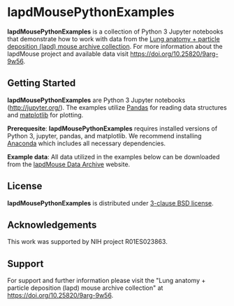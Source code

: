 # lapdMousePythonExamples

**lapdMousePythonExamples** is a collection of Python 3 Jupyter notebooks
that demonstrate how to work with data from the
[Lung anatomy + particle deposition (lapd) mouse archive collection](https://doi.org/10.25820/9arg-9w56).
For more information about the lapdMouse project and available data visit
<https://doi.org/10.25820/9arg-9w56>. 

## Getting Started

**lapdMousePythonExamples** are Python 3 Jupyter notebooks (http://jupyter.org/).
The examples utilize [Pandas](https://pandas.pydata.org) for reading data
structures and [matplotlib](https://matplotlib.org/) for plotting.

**Prerequesite**: **lapdMousePythonExamples** requires installed versions of
Python 3, jupyter, pandas, and matplotlib. We recommend installing
[Anaconda](https://www.anaconda.com/download) which includes all necessary
dependencies.

**Example data**: All data utilized in the examples below can be downloaded from
the [lapdMouse Data Archive](http://lapdmouse.iibi.uiowa.edu/Data) website.

## License
**lapdMousePythonExamples** is distributed under [3-clause BSD license](License.txt).

## Acknowledgements
This work was supported by NIH project R01ES023863.

## Support

For support and further information please visit the
"Lung anatomy + particle deposition (lapd) mouse archive collection"
at <https://doi.org/10.25820/9arg-9w56>.

